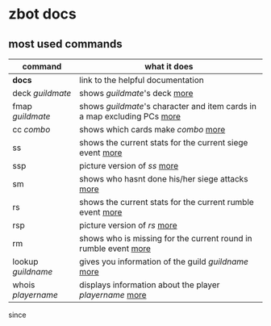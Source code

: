 # zbot docs

## most used commands

| command | what it does |
|--|--|
| **docs** | link to the helpful documentation |
| deck _guildmate_ | shows _guildmate_'s deck [more](deck-building) |
| fmap _guildmate_ | shows _guildmate_'s character and item cards in a map excluding PCs [more](deck-building) |
| cc _combo_ | shows which cards make _combo_ [more](combo-recipes) |
| ss | shows the current stats for the current siege event [more](siege) |
| ssp | picture version of _ss_ [more](siege) |
| sm | shows who hasnt done his/her siege attacks [more](siege) |
| rs | shows the current stats for the current rumble event [more](rumble) |
| rsp | picture version of _rs_ [more](rumble) |
| rm | shows who is missing for the current round in rumble event [more](rumble) |
| lookup _guildname_ | gives you information of the guild _guildname_ [more](looking-up-stuff) |
| whois _playername_ | displays information about the player _playername_ [more](looking-up-stuff) |


since 
<!--stackedit_data:
eyJoaXN0b3J5IjpbMjA3MzA4NDU3NywtMTIwOTkzMjMwOSw1OT
cwNjMyOTMsMTkyNDIyOTAzMiwxMjgyODM1MDMwLDE5NjM3Njg0
NDMsMTQ5NDI1NTYxNCwtMjA2MDEzNzUxM119
-->